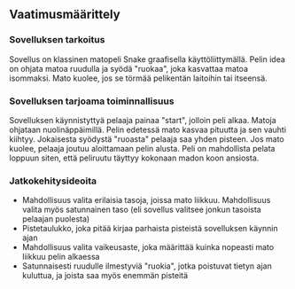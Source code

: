 
## Vaatimusmäärittely
### Sovelluksen tarkoitus
Sovellus on klassinen matopeli Snake graafisella käyttöliittymällä. Pelin idea on ohjata matoa ruudulla ja syödä "ruokaa", joka kasvattaa matoa isommaksi. Mato kuolee, jos se törmää pelikentän laitoihin tai itseensä.
### Sovelluksen tarjoama toiminnallisuus
Sovelluksen käynnistyttyä pelaaja painaa "start", jolloin peli alkaa. Matoja ohjataan nuolinäppäimillä. Pelin edetessä mato kasvaa pituutta ja sen vauhti kiihtyy. Jokaisesta syödystä "ruoasta" pelaaja saa yhden pisteen. Jos mato kuolee, pelaaja joutuu aloittamaan pelin alusta. Peli on mahdollista pelata loppuun siten, että peliruutu täyttyy kokonaan madon koon ansiosta.

### Jatkokehitysideoita
- Mahdollisuus valita erilaisia tasoja, joissa mato liikkuu. Mahdollisuus valita myös satunnainen taso (eli sovellus valitsee jonkun tasoista pelaajan puolesta)
- Pistetaulukko, joka pitää kirjaa parhaista pisteistä sovelluksen käynnin ajan
- Mahdollisuus valita vaikeusaste, joka määrittää kuinka nopeasti mato liikkuu pelin alkaessa
- Satunnaisesti ruudulle ilmestyviä "ruokia", jotka poistuvat tietyn ajan kuluttua, ja joista saa myös enemmän pisteitä


